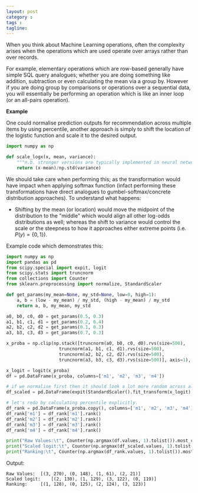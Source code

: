 ```yaml
---
layout: post
category : 
tags : 
tagline: 
---
```


When you think about Machine Learning operations, often the complexity arises when the operations which are used operate over arrays rather than over records. 

For example, elementary operations which are row-based generally have simple SQL query analogues; whether you are doing something like addition, subtraction or even calculating the mean via a group by. However if you are doing group by comparisons or operations over a sequential data, you will essentially be performing an operation which is like an inner loop (or an all-pairs operation). 

**Example**

One could normalise prediction outputs for recommendation across multiple items by using percentile, another approach is simply to shift the location of the logistic function and scale it to the desired output. 

```py
import numpy as np

def scale_logx(x, mean, variance):
    """n.b. stronger versions are typically implemented in neural network libraries"""
    return (x-mean)/np.std(variance)
```

We should take care when performing this; as the transformation would have impact when applying softmax function (infact performing these transformations have direct analogues to gumbel-softmax/concrete distribution approaches). To understand what happens:

*  Shifting by the mean (or location) would move the midpoint of the distribution to the "middle" which would align all other log-odds distributions as well; whereas the shift to variance would control the scale or the steepness to how it approaches either extreme points (i.e. $P(y) = \{0, 1\}$). 

Example code which demonstrates this:


```py
import numpy as np
import pandas as pd
from scipy.special import expit, logit
from scipy.stats import truncnorm
from collections import Counter
from sklearn.preprocessing import normalize, StandardScaler

def get_params(my_mean=None, my_std=None, low=0, high=1):
    a, b = (low - my_mean) / my_std, (high - my_mean) / my_std
    return a, b, my_mean, my_std

a0, b0, c0, d0 = get_params(0.5, 0.3)
a1, b1, c1, d1 = get_params(0.2, 0.4)
a2, b2, c2, d2 = get_params(0.1, 0.3)
a3, b3, c3, d3 = get_params(0.7, 0.3)

x_proba = np.clip(np.stack([truncnorm(a0, b0, c0, d0).rvs(size=500),
                    truncnorm(a1, b1, c1, d1).rvs(size=500),
                    truncnorm(a2, b2, c2, d2).rvs(size=500),
                    truncnorm(a3, b3, c3, d3).rvs(size=500)], axis=1), 1e-11, 1-1e-11)

x_logit = logit(x_proba)
df = pd.DataFrame(x_proba, columns=['m1', 'm2', 'm3', 'm4'])

# if we normalise first then it should look a lot more random across all levels
df_scaled = pd.DataFrame(expit(StandardScaler().fit_transform(x_logit)), columns=['m1', 'm2', 'm3', 'm4'])

# let's redo by calculating percentile explicitly.
df_rank = pd.DataFrame(x_proba.copy(), columns=['m1', 'm2', 'm3', 'm4'])
df_rank['m1'] = df_rank['m1'].rank()
df_rank['m2'] = df_rank['m2'].rank()
df_rank['m3'] = df_rank['m3'].rank()
df_rank['m4'] = df_rank['m4'].rank()

print("Raw Values:\t", Counter(np.argmax(df.values, 1).tolist()).most_common())
print("Scaled logit:\t", Counter(np.argmax(df_scaled.values, 1).tolist()).most_common())
print("Ranking:\t", Counter(np.argmax(df_rank.values, 1).tolist()).most_common())
```

Output:

```
Raw Values:	 [(3, 270), (0, 148), (1, 61), (2, 21)]
Scaled logit:	 [(2, 130), (1, 129), (3, 122), (0, 119)]
Ranking:	 [(1, 128), (0, 125), (2, 124), (3, 123)]
```